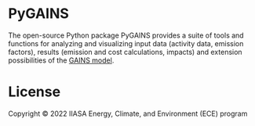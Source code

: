 # PyGAINS

The open-source Python package PyGAINS provides a suite of tools and functions for analyzing and visualizing input data (activity data, emission factors), results (emission and cost calculations, impacts) and extension possibilities of the [GAINS model](http://gains.iiasa.ac.at/models/gains_models4.html).   




License
=======

Copyright © 2022 IIASA Energy, Climate, and Environment (ECE) program
